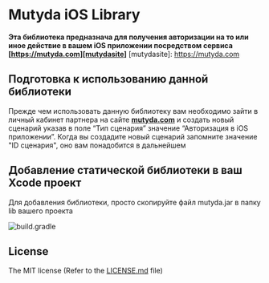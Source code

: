 # Mutyda iOS Library
**Эта библиотека предназнача для получения авторизации на то или иное действие в вашем iOS приложении посредством сервиса [https://mutyda.com][mutydasite]**
[mutydasite]: https://mutyda.com

Подготовка к использованию данной библиотеки
----------
Прежде чем использовать данную библиотеку вам необходимо зайти в личный кабинет партнера на сайте  **[mutyda.com](https://mutyda.com/pcabinet.aspx)** и создать новый сценарий указав в поле “Тип сценария” значение “Авторизация в iOS приложении”. Когда вы создадите новый сценарий запомните значение "ID сценария", оно вам понадобится в дальнейшем

Добавление статической библиотеки в ваш Xcode проект
-----------
Для добавления библиотеки, просто скопируйте файл  mutyda.jar в папку lib  вашего проекта

![build.gradle](https://mutyda.com/images/for-git/a3.png "build.gradle")

## License

The MIT license (Refer to the [LICENSE.md][license] file)

[license]: https://github.com/mutyda/ios-static-library/blob/master/LICENSE.md

